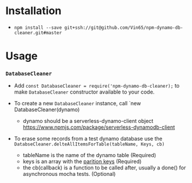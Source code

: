 # Installation
* `npm install --save git+ssh://git@github.com/Vin65/npm-dynamo-db-cleaner.git#master`

# Usage

### `DatabaseCleaner`
* Add `const DatabaseCleaner = require('npm-dynamo-db-cleaner);` to make `DatabaseCleaner` constructor available to your code.

* To create a new `DatabaseCleaner` instance, call `new DatabaseCleaner(dynamo)
  * dynamo should be a serverless-dynamo-client object https://www.npmjs.com/package/serverless-dynamodb-client

* To erase some records from a test dynamo database use the `DatabseCleaner.delteAllItemsForTable(tableName, Keys, cb)`
  * tableName is the name of the dynamo table (Required)
  * keys is an array with the [parition keys](https://docs.aws.amazon.com/amazondynamodb/latest/APIReference/API_DeleteItem.html#DDB-DeleteItem-request-Key) (Required)
  * the cb(callback) is a function to be called after, usually a done() for asynchronous mocha tests. (Optional)

